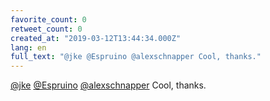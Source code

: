 ```yaml
---
favorite_count: 0
retweet_count: 0
created_at: "2019-03-12T13:44:34.000Z"
lang: en
full_text: "@jke @Espruino @alexschnapper Cool, thanks."
---
```


[@jke](https://twitter.com/jke) [@Espruino](https://twitter.com/Espruino)
[@alexschnapper](https://twitter.com/alexschnapper) Cool, thanks.
